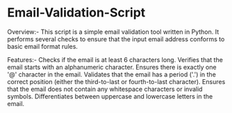 # Email-Validation-Script

Overview:-
This script is a simple email validation tool written in Python. It performs several checks to ensure that the input email address conforms to basic email format rules.

Features:-
Checks if the email is at least 6 characters long.
Verifies that the email starts with an alphanumeric character.
Ensures there is exactly one '@' character in the email.
Validates that the email has a period ('.') in the correct position (either the third-to-last or fourth-to-last character).
Ensures that the email does not contain any whitespace characters or invalid symbols.
Differentiates between uppercase and lowercase letters in the email.
